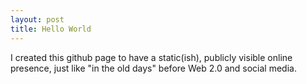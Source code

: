 ```yaml
---
layout: post
title: Hello World
---
```


I created this github page to have a static(ish), publicly visible online presence, just like "in the old days" before Web 2.0 and social media.
